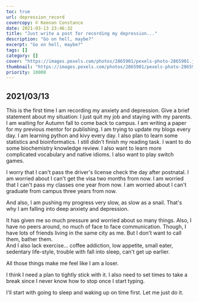```yaml
---
toc: true
url: depression_record
covercopy: © Keenan Constance
date: 2021-03-13 23:46:32
title: "Just write a post for recording my depression..."
description: "Go on hell, maybe?"
excerpt: "Go on hell, maybe?"
tags: []
category: []
cover: "https://images.pexels.com/photos/2865901/pexels-photo-2865901.jpeg?auto=compress&cs=tinysrgb&dpr=2&h=750&w=1260"
thumbnail: "https://images.pexels.com/photos/2865901/pexels-photo-2865901.jpeg?auto=compress&cs=tinysrgb&dpr=2&h=75&w=126"
priority: 10000
---
```


## 2021/03/13

This is the first time I am recording my anxiety and depression.
Give a brief statement about my situation:
I just quit my job and staying with my parents.
I am waiting for Autumn fall to come back to campus.
I am writing a paper for my previous mentor for publishing.
I am trying to update my blogs every day.
I am learning python and kivy every day.
I also plan to learn some statistics and bioinformatics.
I still didn't finish my reading task.
I want to do some biochemistry knowledge review.
I also want to learn more complicated vocabulary and native idioms.
I also want to play switch games.

I worry that I can't pass the driver's license check the day after postnatal.
I am worried about I can't get the visa two months from now.
I am worried that I can't pass my classes one year from now.
I am worried about I can't graduate from campus three years from now.   

And also, I am pushing my progress very slow, as slow as a snail.
That's why I am falling into deep anxiety and depression.

It has given me so much pressure and worried about so many things.
Also, I have no peers around, no much of face to face communication. Though, I have lots of friends living in the same city as me. But I don't want to call them, bather them.   
And I also lack exercise... coffee addiction, low appetite, small eater, sedentary life-style, trouble with fall into sleep, can't get up earlier.

All those things make me feel like I am a loser.

I think I need a plan to tightly stick with it.
I also need to set times to take a break since I never know how to stop once I start typing.

I'll start with going to sleep and waking up on time first.
Let me just do it.
